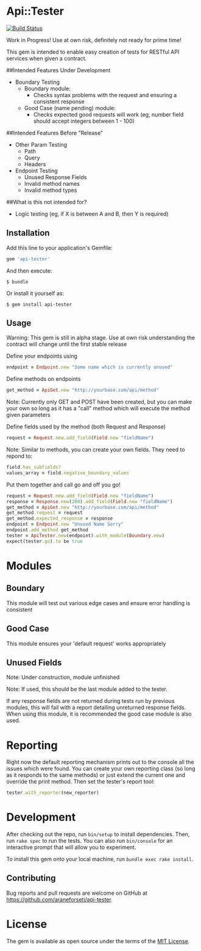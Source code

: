 # Api::Tester
[![Build Status](https://travis-ci.org/araneforseti/api-tester.svg?branch=master)](https://travis-ci.org/araneforseti/api-tester)

Work in Progress! Use at own risk, definitely not ready for prime time!

This gem is intended to enable easy creation of tests for RESTful API services when given a contract.

##Intended Features Under Development

- Boundary Testing 
    - Boundary module: 
        - Checks syntax problems with the request and ensuring a consistent response
    - Good Case (name pending) module: 
        - Checks expected good requests will work (eg, number field should accept integers between 1 - 100)
    
##Intended Features Before "Release"

- Other Param Testing
    - Path
    - Query
    - Headers
- Endpoint Testing
    - Unused Response Fields
    - Invalid method names
    - Invalid method types
    
##What is this not intended for?

- Logic testing (eg, if X is between A and B, then Y is required)

## Installation

Add this line to your application's Gemfile:

```ruby
gem 'api-tester'
```

And then execute:

    $ bundle

Or install it yourself as:

    $ gem install api-tester

## Usage

Warning: This gem is still in alpha stage. Use at own risk understanding the contract will change until the first stable release

Define your endpoints using
```ruby
endpoint = Endpoint.new "Some name which is currently unused"
```

Define methods on endpoints

```ruby
get_method = ApiGet.new "http://yourbase.com/api/method"
```
Note: Currently only GET and POST have been created, but you can make your own so long as it has a "call" method which will execute the method given parameters

Define fields used by the method (both Request and Response)
```ruby
request = Request.new.add_field(Field.new "fieldName")
```
Note: Similar to methods, you can create your own fields. They need to repond to:
```ruby
field.has_subfields?
values_array = field.negative_boundary_values
```

Put them together and call go and off you go!
```ruby
request = Request.new.add_field(Field.new "fieldName")
response = Response.new(200).add_field(Field.new "fieldName")
get_method = ApiGet.new "http://yourbase.com/api/method"
get_method.request = request
get_method.expected_response = response
endpoint = Endpoint.new "Unused Name Sorry"
endpoint.add_method get_method
tester = ApiTester.new(endpoint).with_module(Boundary.new)
expect(tester.go).to be true

```

# Modules
## Boundary
This module will test out various edge cases and ensure error handling is consistent

## Good Case
This module ensures your 'default request' works appropriately

## Unused Fields
Note: Under construction, module unfinished

Note: If used, this should be the last module added to the tester.

If any response fields are not returned during tests run by previous modules, this will fail with a report detailing unreturned response fields. When using this module, it is recommended the good case module is also used.

# Reporting
Right now the default reporting mechanism prints out to the console all the issues which were found. You can create your own reporting class (so long as it responds to the same methods) or just extend the current one and override the print method. Then set the tester's report tool:
```ruby
tester.with_reporter(new_reporter)
```

# Development

After checking out the repo, run `bin/setup` to install dependencies. Then, run `rake spec` to run the tests. You can also run `bin/console` for an interactive prompt that will allow you to experiment.

To install this gem onto your local machine, run `bundle exec rake install`.

## Contributing

Bug reports and pull requests are welcome on GitHub at https://github.com/araneforseti/api-tester.


# License

The gem is available as open source under the terms of the [MIT License](http://opensource.org/licenses/MIT).

